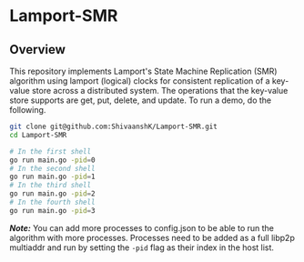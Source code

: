 # Lamport-SMR

## Overview

This repository implements Lamport's State Machine Replication (SMR) algorithm using lamport (logical) clocks for consistent replication of a key-value store across a distributed system. The operations that the key-value store supports are get, put, delete, and update. To run a demo, do the following.

```bash
git clone git@github.com:ShivaanshK/Lamport-SMR.git
cd Lamport-SMR
```
```bash
# In the first shell
go run main.go -pid=0
# In the second shell
go run main.go -pid=1
# In the third shell
go run main.go -pid=2
# In the fourth shell
go run main.go -pid=3
```

***Note:*** You can add more processes to config.json to be able to run the algorithm with more processes. Processes need to be added as a full libp2p multiaddr and run by setting the ```-pid``` flag as their index in the host list.
